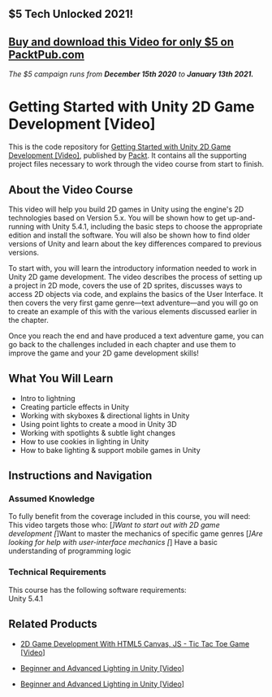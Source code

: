 ## $5 Tech Unlocked 2021!
[Buy and download this Video for only $5 on PacktPub.com](https://www.packtpub.com/product/getting-started-with-unity-2d-game-development-video/9781787120884)
-----
*The $5 campaign         runs from __December 15th 2020__ to __January 13th 2021.__*

# Getting Started with Unity 2D Game Development [Video]
This is the code repository for [Getting Started with Unity 2D Game Development [Video]](https://www.packtpub.com/game-development/getting-started-unity-2d-game-development?utm_source=github&utm_medium=repository&utm_campaign=9781787120884), published by [Packt](https://www.packtpub.com/?utm_source=github). It contains all the supporting project files necessary to work through the video course from start to finish.
## About the Video Course
This video will help you build 2D games in Unity using the engine's 2D technologies based on Version 5.x. 
You will be shown how to get up-and-running with Unity 5.4.1, including the basic steps to choose the appropriate edition and install the software. You will also be shown how to find older versions of Unity and learn about the key differences compared to previous versions.

To start with, you will learn the introductory information needed to work in Unity 2D game development. The video describes the process of setting up a project in 2D mode, covers the use of 2D sprites, discusses ways to access 2D objects via code, and explains the basics of the User Interface. It then covers the very first game genre—text adventure—and you will go on to create an example of this with the various elements discussed earlier in the chapter.

Once you reach the end and have produced a text adventure game, you can go back to the challenges included in each chapter and use them to improve the game and your 2D game development skills!

<H2>What You Will Learn</H2>
<DIV class=book-info-will-learn-text>
<UL>
<LI>Intro to lightning 
<LI>Creating particle effects in Unity 
<LI>Working with skyboxes &amp; directional lights in Unity 
<LI>Using point lights to create a mood in Unity 3D 
<LI>Working with spotlights &amp; subtle light changes 
<LI>How to use cookies in lighting in Unity 
<LI>How to bake lighting &amp; support mobile games in Unity </LI></UL></DIV>

## Instructions and Navigation
### Assumed Knowledge
To fully benefit from the coverage included in this course, you will need:<br/>
This video targets those who:
[*]Want to start out with 2D game development
[*]Want to master the mechanics of specific game genres
[*]Are looking for help with user-interface mechanics
[*] Have a basic understanding of programming logic
### Technical Requirements
This course has the following software requirements:<br/>
Unity 5.4.1

## Related Products
* [2D Game Development With HTML5 Canvas, JS - Tic Tac Toe Game [Video]](https://www.packtpub.com/application-development/2d-game-development-html5-canvas-js-tic-tac-toe-game-video?utm_source=github&utm_medium=repository&utm_campaign=9781838646646)

* [Beginner and Advanced Lighting in Unity [Video]](https://www.packtpub.com/game-development/beginner-and-advanced-lighting-unity-video?utm_source=github&utm_medium=repository&utm_campaign=9781838557140)

* [Beginner and Advanced Lighting in Unity [Video]](https://www.packtpub.com/game-development/beginner-and-advanced-lighting-unity-video?utm_source=github&utm_medium=repository&utm_campaign=9781838557140)

